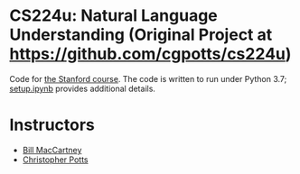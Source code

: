 # CS224u: Natural Language Understanding (Original Project at https://github.com/cgpotts/cs224u)

Code for [the Stanford course](http://web.stanford.edu/class/cs224u/). The code is written to run under Python 3.7; [setup.ipynb](setup.ipynb) provides  additional details.

# Instructors

* [Bill MacCartney](http://nlp.stanford.edu/~wcmac/)
* [Christopher Potts](http://web.stanford.edu/~cgpotts/)
